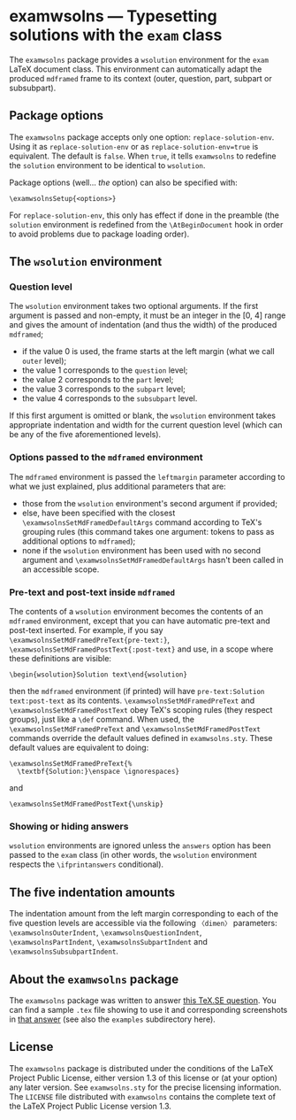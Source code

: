 # examwsolns — Typesetting solutions with the `exam` class

The `examwsolns` package provides a `wsolution` environment for the
`exam` LaTeX document class. This environment can automatically adapt
the produced `mdframed` frame to its context (outer, question, part,
subpart or subsubpart).

## Package options

The `examwsolns` package accepts only one option:
`replace-solution-env`. Using it as `replace-solution-env` or as
`replace-solution-env=true` is equivalent. The default is `false`. When
`true`, it tells `examwsolns` to redefine the `solution` environment to
be identical to `wsolution`.

Package options (well... *the* option) can also be specified with:

    \examwsolnsSetup{<options>}

For `replace-solution-env`, this only has effect if done in the preamble
(the `solution` environment is redefined from the `\AtBeginDocument`
hook in order to avoid problems due to package loading order).

## The `wsolution` environment

### Question level

The `wsolution` environment takes two optional arguments. If the first
argument is passed and non-empty, it must be an integer in the [0, 4]
range and gives the amount of indentation (and thus the width) of the
produced `mdframed`;

  - if the value 0 is used, the frame starts at the left margin (what we
    call `outer` level);
  - the value 1 corresponds to the `question` level;
  - the value 2 corresponds to the `part` level;
  - the value 3 corresponds to the `subpart` level;
  - the value 4 corresponds to the `subsubpart` level.

If this first argument is omitted or blank, the `wsolution` environment
takes appropriate indentation and width for the current question level
(which can be any of the five aforementioned levels).

### Options passed to the `mdframed` environment

The `mdframed` environment is passed the `leftmargin` parameter
according to what we just explained, plus additional parameters that
are:

  - those from the `wsolution` environment's second argument if
    provided;
  - else, have been specified with the closest
    `\examwsolnsSetMdFramedDefaultArgs` command according to TeX's
    grouping rules (this command takes one argument: tokens to pass as
    additional options to `mdframed`);
  - none if the `wsolution` environment has been used with no second
    argument and `\examwsolnsSetMdFramedDefaultArgs` hasn't been called
    in an accessible scope.

### Pre-text and post-text inside `mdframed`

The contents of a `wsolution` environment becomes the contents of an
`mdframed` environment, except that you can have automatic pre-text and
post-text inserted. For example, if you say
`\examwsolnsSetMdFramedPreText{pre-text:}`,
`\examwsolnsSetMdFramedPostText{:post-text}` and use, in a scope
where these definitions are visible:

    \begin{wsolution}Solution text\end{wsolution}

then the `mdframed` environment (if printed) will have
`pre-text:Solution text:post-text` as its contents.
`\examwsolnsSetMdFramedPreText` and `\examwsolnsSetMdFramedPostText`
obey TeX's scoping rules (they respect groups), just like a `\def`
command. When used, the `\examwsolnsSetMdFramedPreText` and
`\examwsolnsSetMdFramedPostText` commands override the default values
defined in `examwsolns.sty`. These default values are equivalent to
doing:

    \examwsolnsSetMdFramedPreText{%
      \textbf{Solution:}\enspace \ignorespaces}

and

    \examwsolnsSetMdFramedPostText{\unskip}

### Showing or hiding answers

`wsolution` environments are ignored unless the `answers` option has
been passed to the `exam` class (in other words, the `wsolution`
environment respects the `\ifprintanswers` conditional).

## The five indentation amounts

The indentation amount from the left margin corresponding to each of the
five question levels are accessible via the following `〈dimen〉`
parameters: `\examwsolnsOuterIndent`, `\examwsolnsQuestionIndent`,
`\examwsolnsPartIndent`, `\examwsolnsSubpartIndent` and
`\examwsolnsSubsubpartIndent`.

## About the `examwsolns` package

The `examwsolns` package was written to answer [this TeX.SE
question][question]. You can find a sample `.tex` file showing to use
it and corresponding screenshots in [that answer][answer] (see also the
`examples` subdirectory here).

## License

The `examwsolns` package is distributed under the conditions of the LaTeX
Project Public License, either version 1.3 of this license or (at your option)
any later version. See `examwsolns.sty` for the precise licensing information.
The `LICENSE` file distributed with `examwsolns` contains the complete text of
the LaTeX Project Public License version 1.3.

  [question]: https://tex.stackexchange.com/questions/489374/exam-creating-a-solution-environment-whose-width-is-set-by-an-optional-argument
  [answer]: https://tex.stackexchange.com/a/489424/73317
